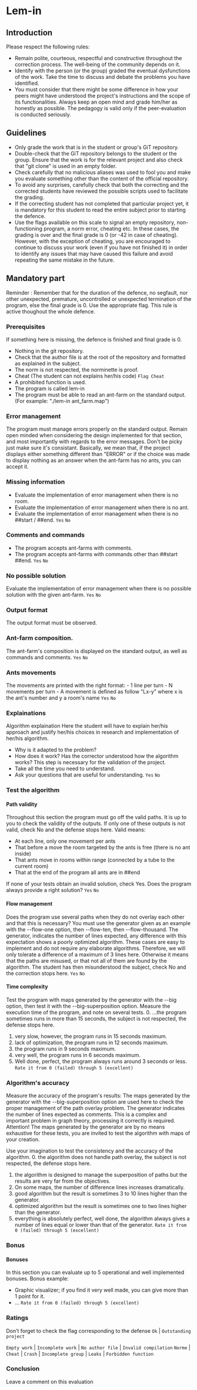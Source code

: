 # Lem-in
## Introduction

Please respect the following rules:
- Remain polite, courteous, respectful and constructive throughout the correction process. The well-being of the community depends on it.
- Identify with the person (or the group) graded the eventual dysfunctions of the work. Take the time to discuss and debate the problems you have identified.
- You must consider that there might be some difference in how your peers might have understood the project's instructions and the scope of its functionalities. Always keep an open mind and grade him/her as honestly as possible. The pedagogy is valid only if the peer-evaluation is conducted seriously.

## Guidelines

- Only grade the work that is in the student or group's GiT repository.
- Double-check that the GiT repository belongs to the student or the group. Ensure that the work is for the relevant project and also check that "git clone" is used in an empty folder.
- Check carefully that no malicious aliases was used to fool you and make you evaluate something other than the content of the official repository.
- To avoid any surprises, carefully check that both the correcting and the corrected students have reviewed the possible scripts used to facilitate the grading.
- If the correcting student has not completed that particular project yet, it is mandatory for this student to read the entire subject prior to starting the defence.
- Use the flags available on this scale to signal an empty repository, non-functioning program, a norm error, cheating etc. In these cases, the grading is over and the final grade is 0 (or -42 in case of cheating). However, with the exception of cheating, you are encouraged to continue to discuss your work (even if you have not finished it) in order to identify any issues that may have caused this failure and avoid repeating the same mistake in the future.

## Mandatory part
Reminder : Remember that for the duration of the defence, no segfault, nor other unexpected, premature, uncontrolled or unexpected termination of the program, else the final grade is 0. Use the appropriate flag. This rule is active thoughout the whole defence.

### Prerequisites
If something here is missing, the defence is finished and final grade is 0.
- Nothing in the git repository.
- Check that the author file is at the root of the repository and formatted as explained in the subject.
- The norm is not respected, the norminette is proof.
- Cheat (The student can not explains her/his code) `Flag Cheat`
- A prohibited function is used.
- The program is called lem-in
- The program must be able to read an ant-farm on the standard output.
(For example: "./lem-in ant_farm.map")


### Error management
The program must manage errors properly on the standard output.
Remain open minded when considering the design implemented for that section, and most importantly with regards to the error messages.
Don't be picky just make sure it's consistant.
Basically, we mean that, if the project displays either something different than "ERROR" or if the choice was made to display nothing as an answer when the ant-farm has no ants, you can accept it.

### Missing information
- Evaluate the implementation of error management when there is no room.
- Evaluate the implementation of error management when there is no ant.
- Evaluate the implementation of error management when there is no ##start / ##end.
```Yes```   ```No```

### Comments and commands
- The program accepts ant-farms with comments.
- The program accepts ant-farms with commands other than ##start ##end.
```Yes```   ```No```

### No possible solution
Evaluate the implementation of error management when there is no possible solution with the given ant-farm.
```Yes```   ```No```

### Output format
The output format must be observed.

### Ant-farm composition.
The ant-farm's composition is displayed on the standard output, as well as commands and comments.
```Yes```   ```No```

### Ants movements
The movements are printed with the right format:
	- 1 line per turn
	- N movements per turn
	- A movement is defined as follow "Lx-y" where x is the ant's number and y a room's name
```Yes```   ```No```

### Explainations
Algorithm explaination
Here the student will have to explain her/his approach and justify her/his choices in research and implementation of her/his algorithm.
- Why is it adapted to the problem?
- How does it work? Has the corrector understood how the algorithm works? This step is necessary for the validation of the project.
- Take all the time you need to understand.
- Ask your questions that are useful for understanding.
```Yes```   ```No```

### Test the algorithm
#### Path validity
Throughout this section the program must go off the valid paths. It is up to you to check the validity of the outputs. If only one of these outputs is not valid, check No and the defense stops here.
Valid means:
- At each line, only one movement per ants
- That before a move the room targeted by the ants is free (there is no ant inside)
- That ants move in rooms within range (connected by a tube to the current room)
- That at the end of the program all ants are in ##end

If none of your tests obtain an invalid solution, check Yes. Does the program always provide a right solution?
```Yes```   ```No```

#### Flow management
Does the program use several paths when they do not overlay each other and that this is necessary? You must use the generator given as an example with the --flow-one option, then --flow-ten, then --flow-thousand. The generator, indicates the number of lines expected, any difference with this expectation shows a poorly optimized algorithm. These cases are easy to implement and do not require any elaborate algorithms. Therefore, we will only tolerate a difference of a maximum of 3 lines here. Otherwise it means that the paths are misused, or that not all of them are found by the algorithm. The student has then misunderstood the subject, check No and the correction stops here.
```Yes```   ```No```

#### Time complexity
Test the program with maps generated by the generator with the --big option, then test it with the --big-superposition option.
Measure the execution time of the program, and note on several tests.
0. ...the program sometimes runs in more than 15 seconds, the subject is not respected, the defense stops here.
1. very slow, however, the program runs in 15 seconds maximum.
2. lack of optimization, the program runs in 12 seconds maximum.
3. the program runs in 9 seconds maximum.
4. very well, the program runs in 6 seconds maximum.
5. Well done, perfect, the program always runs around 3 seconds or less.
```Rate it from 0 (failed) through 5 (excellent)```

### Algorithm's accuracy
Measure the accuracy of the program's results:
The maps generated by the generator with the --big-superposition option are used here to check the proper management of the path overlay problem.
The generator indicates the number of lines expected as comments. This is a complex and important problem in graph theory, processing it correctly is required.
Attention! The maps generated by the generator are by no means exhaustive for these tests, you are invited to test the algorithm with maps of your creation.

Use your imagination to test the consistency and the accuracy of the algorithm.
0. the algorithm does not handle path overlay, the subject is not respected, the defense stops here.
1. the algorithm is designed to manage the superposition of paths but the results are very far from the objectives.
2. On some maps, the number of difference lines increases dramatically.
3. good algorithm but the result is sometimes 3 to 10 lines higher than the generator.
4. optimized algorithm but the result is sometimes one to two lines higher than the generator.
5. everything is absolutely perfect, well done, the algorithm always gives a number of lines equal or lower than that of the generator.
```Rate it from 0 (failed) through 5 (excellent)```

### Bonus
#### Bonuses
In this section you can evaluate up to 5 operational and well implemented bonuses.
Bonus example:
- Graphic visualizer; if you find it very well made, you can give more than 1 point for it.
- ...
```Rate it from 0 (failed) through 5 (excellent)```

### Ratings
Don’t forget to check the flag corresponding to the defense
```Ok``` | ```Outstanding project```

```Empty work``` | ```Incomplete work``` | ```No author file``` | ```Invalid compilation```
```Norme``` | ```Cheat``` | ```Crash``` | ```Incomplete group``` | ```Leaks``` | ```Forbidden function```

### Conclusion
Leave a comment on this evaluation
